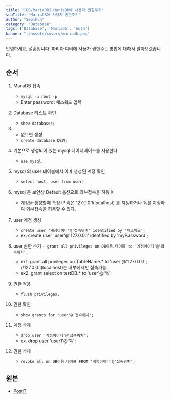 ```yaml
---
title: "[DB/MariaDB] MariaDB에 사용자 권한주기"
subTitle: "MariaDB에 사용자 권한주기"
author: "Seolhun"
category: "Database"
tags: ['Database', 'Mariadb', 'Auth']
banner: "./assets/covers/mariadb.png"
---
```


안녕하세요, 설훈입니다.
마리아 디비에 사용자 권한주는 방법에 대해서 알아보겠습니다.

## 순서
1. MariaDB 접속
   - `mysql -u root -p`
   - Enter password: 패스워드 입력

2. Database 리스트 확인
   - `show databases;`
3. - 없으면 생성
   - `create database DB명;`

4. 기본으로 생성되어 있는 mysql 데이터베이스를 사용한다
   - `use mysql;`

5. mysql 의 user 테이블에서 이미 생성된 계정 확인
   - `select host, user from user;`

6. mysql 은 보안상 Default 옵션으로 외부접속을 허용 X
   - 계정을 생성할때 특정 IP 혹은 127.0.0.1(localhost) 를 지정하거나 %를 지정하여 외부접속을 허용할 수 있다.

7. user 계정 생성
   - `create user '계정아이디'@'접속위치' identified by '패스워드';`
   - ex. create user 'user'@'127.0.0.1' identified by 'myPassword';

8. user 권한 주기
   `- grant all privileges on DB이름.테이블 to '계정아이디'@'접속위치';`
   - ex1. grant all privileges on TableName.\* to 'user'@'127.0.0.1'; //127.0.0.1(localhost)는 내부에서만 접속가능
   - ex2. grant select on testDB.\* to 'user'@'%';

9. 권한 적용
   - `flush privileges;`

10. 권한 확인
    - `show grants for 'user'@'접속위치';`

11. 계정 삭제
    - `drop user '계정아이디'@'접속위치';`
    - ex. drop user 'user1'@'%';

12. 권한 삭제
    - `revoke all on DB이름.테이블 FROM '계정아이디'@'접속위치';`

## 원본
- [PostIT](http://postitforhooney.tistory.com/entry/MySql-Mariadb-MYsql-사용자-권한주기-및-확인?category=652294)
